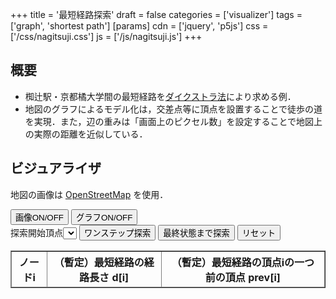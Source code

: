 +++
title = '最短経路探索'
draft = false
categories = ['visualizer']
tags = ['graph', 'shortest path']
[params]
    cdn = ['jquery', 'p5js']
    css = ['/css/nagitsuji.css']
    js = ['/js/nagitsuji.js']
+++

## 概要

* 椥辻駅・京都橘大学間の最短経路を[ダイクストラ法](../dijkstra)により求める例．
* 地図のグラフによるモデル化は，交差点等に頂点を設置することで徒歩の道を実現．また，辺の重みは「画面上のピクセル数」を設定することで地図上の実際の距離を近似している．

## ビジュアライザ

地図の画像は [OpenStreetMap](https://www.openstreetmap.org/copyright/ja) を使用．

<div id="canvas-hole"></div>
<div class="container">
  <div>
    <button class="alg-btn" id="image_load">画像ON/OFF</button>
    <button class="alg-btn" id="graph_draw">グラフON/OFF</button>
  </div>
  <div>
    <label>探索開始頂点</label><select id="start"></select>
    <button class="alg-btn" id="search">ワンステップ探索</button>
    <button class="alg-btn" id="goal">最終状態まで探索</button>
    <button class="alg-btn" id="reset">リセット</button>
  </div>
  <table border="1" id="tbl">
    <thead>
      <tr>
        <th>ノードi</th>
        <th>（暫定）最短経路の経路長さ d[i]</th>
        <th>（暫定）最短経路の頂点iの一つ前の頂点 prev[i]</th>
      </tr>
    </thead>
  </table>
</div>
